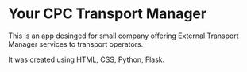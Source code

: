 # Your CPC Transport Manager
This is an app desinged for small company offering External Transport Manager services to transport operators. 

It was created using HTML, CSS, Python, Flask.